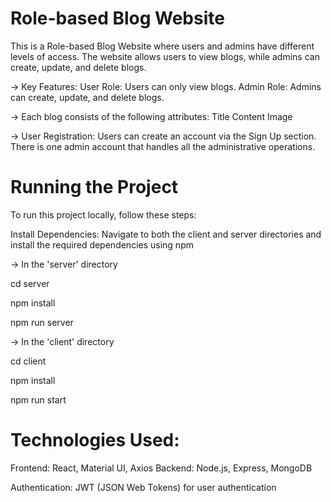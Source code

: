 # Role-based Blog Website
This is a Role-based Blog Website where users and admins have different levels of access. The website allows users to view blogs, while admins can create, update, and delete blogs.

-> Key Features:
User Role: Users can only view blogs.
Admin Role: Admins can create, update, and delete blogs.

-> Each blog consists of the following attributes:
Title
Content
Image

-> User Registration:
Users can create an account via the Sign Up section.
There is one admin account that handles all the administrative operations.



# Running the Project
To run this project locally, follow these steps:

Install Dependencies:
Navigate to both the client and server directories and install the required dependencies using npm

-> In the 'server' directory

cd server

npm install

npm run server

-> In the 'client' directory

cd client

npm install

npm run start


# Technologies Used:
Frontend: React, Material UI, Axios
Backend: Node.js, Express, MongoDB

Authentication: JWT (JSON Web Tokens) for user authentication

